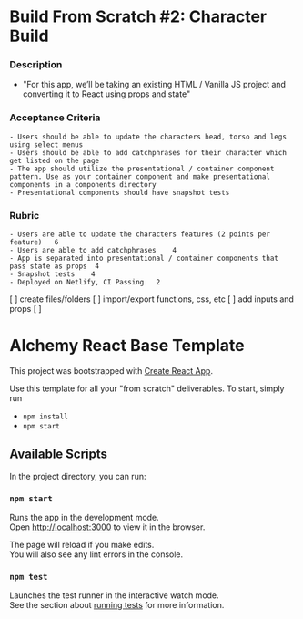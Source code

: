 # Build From Scratch #2: Character Build

### Description
- "For this app, we’ll be taking an existing HTML / Vanilla JS project and converting it to React using props and state"

### Acceptance Criteria
    - Users should be able to update the characters head, torso and legs using select menus
    - Users should be able to add catchphrases for their character which get listed on the page
    - The app should utilize the presentational / container component pattern. Use as your container component and make presentational components in a components directory
    - Presentational components should have snapshot tests

### Rubric
    - Users are able to update the characters features (2 points per feature)	6
    - Users are able to add catchphrases	4
    - App is separated into presentational / container components that pass state as props	4
    - Snapshot tests	4
    - Deployed on Netlify, CI Passing	2


[ ] create files/folders
[ ] import/export functions, css, etc
[ ] add inputs and props
[ ] 

# Alchemy React Base Template

This project was bootstrapped with [Create React App](https://github.com/facebook/create-react-app).

Use this template for all your "from scratch" deliverables. To start, simply run

- `npm install`
- `npm start`

## Available Scripts

In the project directory, you can run:

### `npm start`

Runs the app in the development mode.\
Open [http://localhost:3000](http://localhost:3000) to view it in the browser.

The page will reload if you make edits.\
You will also see any lint errors in the console.

### `npm test`

Launches the test runner in the interactive watch mode.\
See the section about [running tests](https://facebook.github.io/create-react-app/docs/running-tests) for more information.

